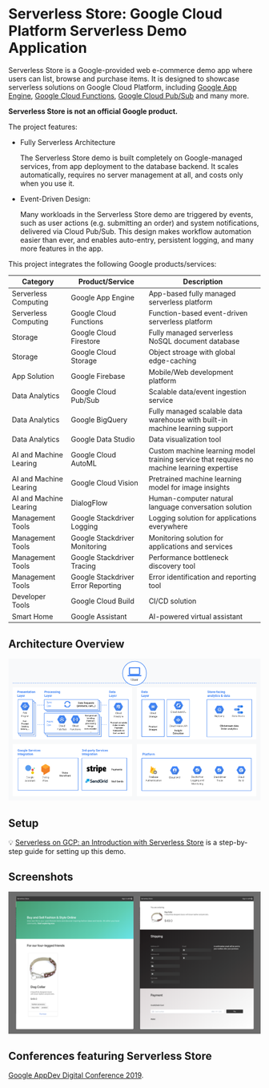 # Serverless Store: Google Cloud Platform Serverless Demo Application

Serverless Store is a Google-provided web e-commerce demo app where users
can list, browse and purchase items. It is designed to showcase serverless
solutions on Google Cloud Platform, including
[Google App Engine](https://cloud.google.com/appengine/),
[Google Cloud Functions](https://cloud.google.com/functions/),
[Google Cloud Pub/Sub](https://cloud.google.com/pubsub/) and many more.

**Serverless Store is not an official Google product.**

The project features:

* Fully Serverless Architecture

    The Serverless Store demo is built completely on Google-managed
    services, from app deployment to the database backend. It scales
    automatically, requires no server management at all, and costs only when
    you use it.

* Event-Driven Design:

    Many workloads in the Serverless Store demo are triggered by events, such
    as user actions (e.g. submitting an order) and system notifications,
    delivered via Cloud Pub/Sub. This design makes workflow automation easier
    than ever, and enables auto-entry, persistent logging, and many more
    features in the app. 

This project integrates the following Google products/services:

| Category | Product/Service | Description |
|----------|-----------------|-------------|
| Serverless Computing | Google App Engine | App-based fully managed serverless platform |
| Serverless Computing | Google Cloud Functions | Function-based event-driven serverless platform |
| Storage | Google Cloud Firestore | Fully managed serverless NoSQL document database |
| Storage | Google Cloud Storage | Object stroage with global edge-caching |
| App Solution | Google Firebase | Mobile/Web development platform |
| Data Analytics | Google Cloud Pub/Sub | Scalable data/event ingestion service |
| Data Analytics | Google BigQuery | Fully managed scalable data warehouse with built-in machine learning support |
| Data Analytics | Google Data Studio | Data visualization tool |
| AI and Machine Learing | Google Cloud AutoML | Custom machine learning model training service that requires no machine learning expertise |
| AI and Machine Learing | Google Cloud Vision | Pretrained machine learning model for image insights |
| AI and Machine Learing | DialogFlow | Human-computer natural language conversation solution |
| Management Tools | Google Stackdriver Logging | Logging solution for applications everywhere |
| Management Tools | Google Stackdriver Monitoring | Monitoring solution for applications and services |
| Management Tools | Google Stackdriver Tracing | Performance bottleneck discovery tool |
| Management Tools | Google Stackdriver Error Reporting | Error identification and reporting tool |
| Developer Tools | Google Cloud Build | CI/CD solution |
| Smart Home | Google Assistant | AI-powered virtual assistant |

## Architecture Overview

![Architecture](/docs/architecture.png)

## Setup

💡 [Serverless on GCP: an Introduction with Serverless Store](https://medium.com/@ratrosy/serverless-on-google-cloud-platform-an-introduction-with-serverless-store-demo-41992dec085) is
a step-by-step guide for setting up this demo.

## Screenshots

![Screenshot](/docs/screenshot.png)

## Conferences featuring Serverless Store

[Google AppDev Digital Conference 2019](/).

